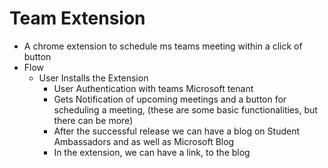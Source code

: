 # Team Extension

- A chrome extension to schedule ms teams meeting within a click of button
- Flow
  - User Installs the Extension
	- User Authentication with teams Microsoft tenant
	- Gets Notification of upcoming meetings and a button for scheduling a meeting, (these are some basic functionalities, but there can be more)
	- After the successful release we can have a blog on Student Ambassadors and as well as Microsoft Blog
	- In the extension, we can have a link, to the blog
